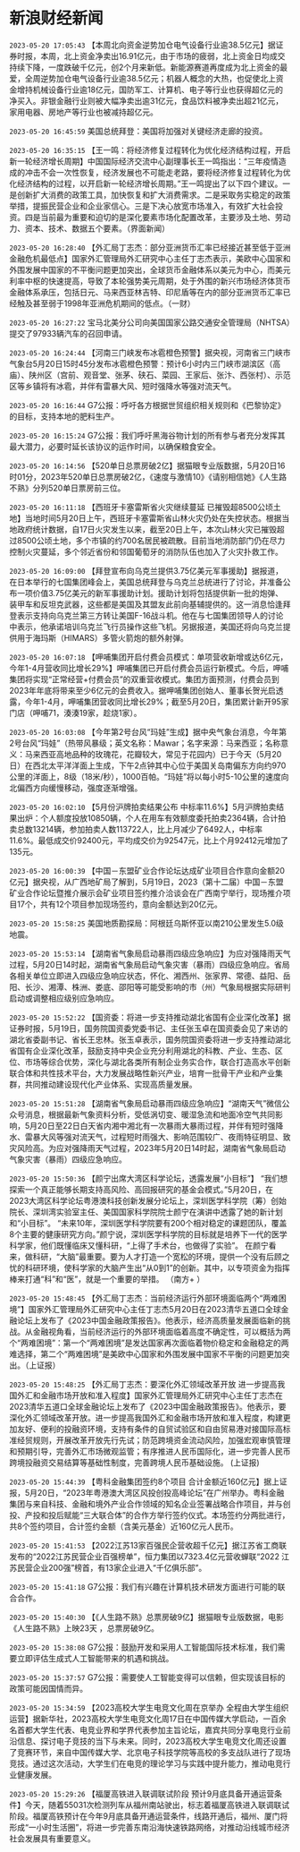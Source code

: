 # 新浪财经新闻
`2023-05-20 17:05:43` 【本周北向资金逆势加仓电气设备行业逾38.5亿元】据证券时报，本周，北上资金净卖出16.91亿元，由于市场的疲弱，北上资金日均成交持续下降，一度跌破千亿元，创2个月来新低。新能源赛道再度成为北上资金的最爱，全周逆势加仓电气设备行业逾38.5亿元；机器人概念的大热，也促使北上资金增持机械设备行业逾18亿元，国防军工、计算机、电子等行业也获得超亿元的净买入。非银金融行业则被大幅净卖出逾31亿元，食品饮料被净卖出超21亿元，家用电器、房地产等行业也被减持超亿元。

`2023-05-20 16:45:59` 美国总统拜登：美国将加强对关键经济走廊的投资。

`2023-05-20 16:35:15` 【王一鸣：将经济修复过程转化为优化经济结构过程，开启新一轮经济增长周期】中国国际经济交流中心副理事长王一鸣指出：“三年疫情造成的冲击不会一次性恢复，经济发展也不可能走老路，要将经济修复过程转化为优化经济结构的过程，以开启新一轮经济增长周期。”王一鸣提出了以下四个建议。一是创新扩大消费的政策工具，加快恢复和扩大消费需求。二是采取务实稳定的政策举措，提振民营企业和企业家信心。三是下决心放宽市场准入，有效扩大社会投资。四是当前最为重要和迫切的是深化要素市场化配置改革，主要涉及土地、劳动力、资本、技术、数据五个要素。（界面新闻）

`2023-05-20 16:28:40` 【外汇局丁志杰：部分亚洲货币汇率已经接近甚至低于亚洲金融危机最低点】国家外汇管理局外汇研究中心主任丁志杰表示，美欧中心国家和外围发展中国家的不平衡问题更加突出，全球货币金融体系以美元为中心，而美元利率中枢的快速提高，导致了本轮强势美元周期，处于外围的新兴市场经济体货币金融体系承压，包括日元、马来西亚林吉特、印尼盾等在内的部分亚洲货币汇率已经触及甚至弱于1998年亚洲危机期间的低点。（一财）

`2023-05-20 16:27:22` 宝马北美分公司向美国国家公路交通安全管理局（NHTSA）提交了97933辆汽车的召回申请。

`2023-05-20 16:24:44` 【河南三门峡发布冰雹橙色预警】据央视，河南省三门峡市气象台5月20日15时45分发布冰雹橙色预警：预计6小时内三门峡市湖滨区（高庙）、陕州区（宫前、观音堂、张茅、硖石、菜园、王家后、张汴、西张村）、示范区等乡镇将有冰雹，并伴有雷暴大风、短时强降水等强对流天气。

`2023-05-20 16:16:44` G7公报：呼吁各方根据世贸组织相关规则和《巴黎协定》的目标，支持本地的肥料生产。

`2023-05-20 16:15:24` G7公报：我们呼吁黑海谷物计划的所有参与者充分发挥其最大潜力，必要时延长该协议的运作时间，以确保粮食安全。

`2023-05-20 16:14:56` 【520单日总票房破2亿】据猫眼专业版数据，5月20日16时01分，2023年520单日总票房破2亿，《速度与激情10》《请别相信她》《人生路不熟》分列520单日票房前三位。

`2023-05-20 16:11:18`   【西班牙卡塞雷斯省火灾继续蔓延 已摧毁超8500公顷土地】当地时间5月20日上午，西班牙卡塞雷斯省山林火灾仍处在失控状态。根据当地政府统计数据，自17日火灾发生以来，截至20日上午，本次山林火灾已摧毁超过8500公顷土地，多个市镇的约700名居民被疏散。目前当地消防部门仍在尽力控制火灾蔓延，多个邻近省份和邻国葡萄牙的消防队伍也加入了火灾扑救工作。

`2023-05-20 16:09:00` 【拜登宣布向乌克兰提供3.75亿美元军事援助】据报道，在日本举行的七国集团峰会上，美国总统拜登与乌克兰总统进行了讨论，并准备公布一项价值3.75亿美元的新军事援助计划。援助计划将包括提供新一批的炮弹、装甲车和反坦克武器，这些都是美国及其盟友此前向基辅提供的。这一消息恰逢拜登表示支持向乌克兰第三方转让美国F-16战斗机。他在与七国集团领导人的讨论中表示，他承诺培训乌克兰飞行员操作这些飞机。另据报道，美国还将向乌克兰提供用于海玛斯（HIMARS）多管火箭炮的额外射弹。

`2023-05-20 16:07:18` 【呷哺集团开启付费会员模式：单项营收新增或达6亿元，今年1-4月营收同比增长29%】呷哺集团已开启付费会员运行新模式。今后，呷哺集团将实现“正常经营+付费会员”的双重营收模式。集团方面预测，付费会员到2023年年底将带来至少6亿元的会费收入。据呷哺集团创始人、董事长贺光启透露，今年1-4月，呷哺集团营收同比增长29%；截至5月20日，集团累计新开95家门店（呷哺71，湊湊19家，趁烧1家）。

`2023-05-20 16:03:08` 【今年第2号台风“玛娃”生成】据中央气象台消息，今年第2号台风“玛娃”（热带风暴级；英文名称：Mawar；名字来源：马来西亚；名称意义：马来西亚高地品种的玫瑰花，花瓣较大，常见于花园内）已于今天（5月20日）在西北太平洋洋面上生成，下午2点钟其中心位于美国关岛南偏东方向约970公里的洋面上，8级（18米/秒），1000百帕。“玛娃”将以每小时5-10公里的速度向北偏西方向缓慢移动，强度逐渐增强。

`2023-05-20 16:02:10`   【5月份沪牌拍卖结果公布 中标率11.6%】5月沪牌拍卖结果出炉：个人额度投放10850辆，个人在用车有效额度委托拍卖2364辆，合计拍卖总数13214辆，参加拍卖人数113722人，比上月减少了6492人，中标率11.6%。最低成交价92400元，平均成交价为92547元，比上个月92412元增加了135元。

`2023-05-20 16:00:39` 【中国－东盟矿业合作论坛达成矿业项目合作意向金额20亿元】据央视，从广西地矿局了解到，5月19日，2023（第十二届）中国－东盟矿业合作论坛暨推介展示会矿业项目签约推介洽谈会在广西南宁举行，现场推介项目17个，共有12个项目参加现场签约，意向金额达到20亿元。

`2023-05-20 15:58:25` 美国地质勘探局：阿根廷乌斯怀亚以南210公里发生5.0级地震。

`2023-05-20 15:53:14`   【湖南省气象局启动暴雨四级应急响应】为应对强降雨天气过程，5月20日14时起，湖南省气象局启动气象灾害（暴雨）四级应急响应。省局各相关单位立即进入四级应急响应状态，怀化、湘西州、张家界、常德、益阳、岳阳、长沙、湘潭、株洲、娄底、邵阳等可能受影响的市（州）气象局根据实际研判启动或调整相应级别应急响应。

`2023-05-20 15:52:22` 【国资委：将进一步支持推动湖北省国有企业深化改革】据证券时报，5月19日，国务院国资委党委书记、主任张玉卓在国资委会见了来访的湖北省委副书记、省长王忠林。张玉卓表示，国务院国资委将进一步支持推动湖北省国有企业深化改革，鼓励支持中央企业充分利用湖北的科教、产业、生态、区位、市场等综合优势，深化与湖北各类所有制企业务实合作，联合打造高水平创新联合体和共性技术平台，大力发展战略性新兴产业，培育一批骨干产业和产业集群，共同推动建设现代化产业体系、实现高质量发展。

`2023-05-20 15:51:28` 【湖南省气象局启动暴雨四级应急响应】“湖南天气”微信公众号消息，根据最新气象资料分析，受低涡切变、暖湿急流和地面冷空气共同影响，5月20日至22日白天省内湘中湘北有一次暴雨大暴雨过程，并伴有短时强降水、雷暴大风等强对流天气，过程短时雨强大、影响范围较广、夜雨特征明显、致灾风险高。为应对强降雨天气过程，2023年5月20日14时起，湖南省气象局启动气象灾害（暴雨）四级应急响应。

`2023-05-20 15:50:36` 【颜宁出席大湾区科学论坛，透露发展“小目标”】 “我们想探索一个真正能够长期支持高风险、高回报研究的基金会模式。”5月20日，在2023大湾区科学论坛粤港澳科技创新发展分论坛上，深圳医学科学院（筹）创始院长、深圳湾实验室主任、美国国家科学院院士颜宁在演讲中透露了她的新计划和“小目标”。 “未来10年，深圳医学科学院要有200个相对稳定的课题团队，覆盖8个主要的健康研究方向。”颜宁说，深圳医学科学院的目标就是培养下一代的医学科学家，他们既懂临床又懂科研，“上得了手术台，也做得了实验”。 在颜宁看来，做科研，“大脑”最重要。要为人才打造一个宽松的环境，提供一个没有后顾之忧的科研环境，使科学家的大脑产生出“从0到1”的创新。其中，以专项资金为指挥棒来打通“科”和“医”，就是一个重要的举措。 （南方+ ）

`2023-05-20 15:48:45` 【外汇局丁志杰：当前经济运行外部环境面临两个“两难困境”】国家外汇管理局外汇研究中心主任丁志杰5月20日在2023清华五道口全球金融论坛上发布了《2023中国金融政策报告》。他表示，经济高质量发展面临新的挑战。从金融视角看，当前经济运行的外部环境面临着高度不确定性，可以概括为两个“两难困境”：第一个“两难困境”是发达国家再次面临着物价稳定和金融稳定的两难选择，第二个“两难困境”是美欧中心国家和外围发展中国家不平衡的问题更加突出。（上证报）

`2023-05-20 15:48:25`   【外汇局丁志杰：要深化外汇领域改革开放 进一步提高我国外汇和金融市场开放和准入程度】国家外汇管理局外汇研究中心主任丁志杰在2023清华五道口全球金融论坛上发布了《2023中国金融政策报告》。他表示，要深化外汇领域改革开放。进一步提高我国外汇和金融市场开放和准入程度，构建更加友好、便利的投融资环境，支持有条件的自贸试验区和自由贸易港对接国际高标准经贸规则，开展改革开放先行先试；防范跨境资金流动风险，加强宏观审慎管理和预期引导，完善外汇市场微观监管；有序推进人民币国际化，进一步完善人民币跨境投融资交易结算等基础性制度，完善跨境人民币基础设施。 (上证报)

`2023-05-20 15:44:39` 【粤科金融集团签约8个项目 合计金额近160亿元】据上证报，5月20日，“2023年粤港澳大湾区风投创投高峰论坛”在广州举办。粤科金融集团与来自科技、金融和境外产业合作领域的知名企业签署战略合作项目，并与创投、产投和投后赋能“三大联合体”的合作方举行签约仪式。本场签约分两批进行，共8个签约项目，合计签约金额（含美元基金）近160亿元人民币。

`2023-05-20 15:41:53` 【2022江苏13家百强民企营收超千亿元】据江苏省工商联发布的“2022江苏民营企业百强榜单”，恒力集团以7323.4亿元营收蝉联“2022 江苏民营企业200强”榜首，有13家企业进入“千亿俱乐部”。

`2023-05-20 15:41:18` G7公报：我们有兴趣在计算机技术研发方面进行可能的联合合作。

`2023-05-20 15:40:30` 【《人生路不熟》总票房破9亿】据猫眼专业版数据，电影《人生路不熟》上映23天 ，总票房破9亿。

`2023-05-20 15:38:08` G7公报：鼓励开发和采用人工智能国际技术标准，我们需要立即评估生成式人工智能带来的机遇和挑战。

`2023-05-20 15:37:57` G7公报：需要使人工智能变得可以信赖，但实现该目标的政策可能因国情而异。

`2023-05-20 15:34:59` 【2023高校大学生电竞文化周在京举办 全程由大学生组织运营】据新华社，2023高校大学生电竞文化周17日在中国传媒大学启动，一百余名首都大学生代表、电竞业界和学界代表参加主旨论坛，嘉宾共同分享电竞行业前沿信息、探讨电子竞技的当下与未来。同时，2023高校大学生电竞文化周还设置了竞赛环节，来自中国传媒大学、北京电子科技学院等高校的多支战队进行了现场竞技。通过这次活动，大学生们在电竞的理论学习与实践中提升能力，推动电竞行业健康发展。

`2023-05-20 15:29:26`   【福厦高铁进入联调联试阶段 预计9月底具备开通运营条件】今天，随着55031次检测列车从福州南站驶出，标志着福厦高铁进入联调联试阶段。福厦高铁预计在今年9月底具备开通运营条件，线路开通后，福州、厦门将形成“一小时生活圈”，将进一步完善东南沿海快速铁路网络，对推动沿线城市经济社会发展具有重要意义。

